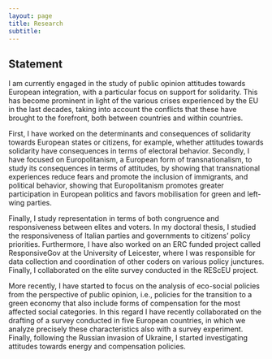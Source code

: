 ```yaml
---
layout: page
title: Research
subtitle:
---
```


## Statement

I am currently engaged in the study of public opinion attitudes towards European integration, with a particular focus on support for solidarity. This has become prominent in light of the various crises experienced by the EU in the last decades, taking into account the conflicts that these have brought to the forefront, both between countries and within countries.

First, I have worked on the determinants and consequences of solidarity towards European states or citizens, for example, whether attitudes towards solidarity have consequences in terms of electoral behavior. Secondly, I have focused on Europolitanism, a European form of transnationalism, to study its consequences in terms of attitudes, by showing that transnational experiences reduce fears and promote the inclusion of immigrants, and political behavior, showing that Europolitanism promotes greater participation in European politics and favors mobilisation for green and left-wing parties.

Finally, I study representation in terms of both congruence and responsiveness between elites and voters. In my doctoral thesis, I studied the responsiveness of Italian parties and governments to citizens’ policy priorities. Furthermore, I have also worked on an ERC funded project called ResponsiveGov at the University of Leicester, where I was responsible for data collection and coordination of other coders on various policy junctures. Finally, I collaborated on the elite survey conducted in the REScEU project.

More recently, I have started to focus on the analysis of eco-social policies from the perspective of public opinion, i.e., policies for the transition to a green economy that also include forms of compensation for the most affected social categories. In this regard I have recently collaborated on the drafting of a survey conducted in five European countries, in which we analyze precisely these characteristics also with a survey experiment.
Finally, following the Russian invasion of Ukraine, I started investigating attitudes towards energy and compensation policies.


